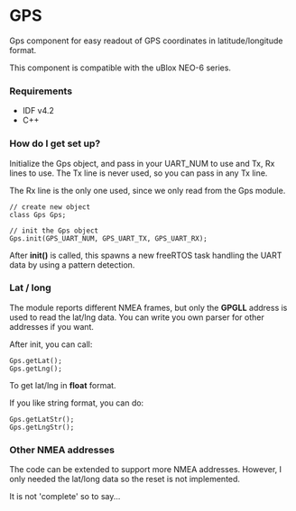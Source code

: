 # GPS #

Gps component for easy readout of GPS coordinates in latitude/longitude format.

This component is compatible with the uBlox NEO-6 series.

### Requirements

* IDF v4.2
* C++

### How do I get set up? ###

Initialize the Gps object, and pass in your UART_NUM to use and Tx, Rx lines to use.
The Tx line is never used, so you can pass in any Tx line.

The Rx line is the only one used, since we only read from the Gps module.

```
// create new object
class Gps Gps;

// init the Gps object
Gps.init(GPS_UART_NUM, GPS_UART_TX, GPS_UART_RX);
```

After **init()** is called, this spawns a new freeRTOS task handling the UART data by using a pattern detection.

### Lat / long

The module reports different NMEA frames, but only the **GPGLL** address is used to read the lat/lng data.
You can write you own parser for other addresses if you want.

After init, you can call:
```
Gps.getLat();
Gps.getLng();
```
To get lat/lng in **float** format. 

If you like string format, you can do:

```
Gps.getLatStr();
Gps.getLngStr();
```

### Other NMEA addresses

The code can be extended to support more NMEA addresses. However, I only needed the lat/long data
so the reset is not implemented.

It is not 'complete' so to say...
